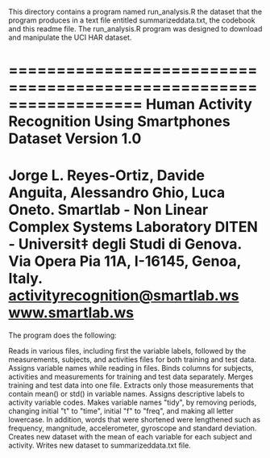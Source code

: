 This directory contains a program named run_analysis.R the dataset that the program produces in a text file entitled summarizeddata.txt, the codebook and this readme file.  The run_analysis.R program was designed to download and manipulate the UCI HAR dataset.

==================================================================
Human Activity Recognition Using Smartphones Dataset
Version 1.0
==================================================================
Jorge L. Reyes-Ortiz, Davide Anguita, Alessandro Ghio, Luca Oneto.
Smartlab - Non Linear Complex Systems Laboratory
DITEN - Universit‡ degli Studi di Genova.
Via Opera Pia 11A, I-16145, Genoa, Italy.
activityrecognition@smartlab.ws
www.smartlab.ws
==================================================================

The program does the following:

Reads in various files, including first the variable labels, followed by the measurements, subjects, and activities files for both training and test data. Assigns variable names while reading in files.
Binds columns for subjects, activities and measurements for training and test data separately.
Merges training and test data into one file.
Extracts only those measurements that contain mean() or std() in variable names.
Assigns descriptive labels to activity variable codes.
Makes variable names "tidy", by removing periods, changing initial "t" to "time", initial "f" to "freq", and making all letter lowercase.  In addition, words that were shortened were lengthened such as frequency, mangnitude, accelerometer, gyroscope and standard deviation.
Creates new dataset with the mean of each variable for each subject and activity.
Writes new dataset to summarizeddata.txt file.